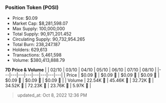 
  ### Position Token (POSI)
  - Price: $0.09
  - Market Cap: $8,281,598.07
  - Max Supply: 100,000,000
  - Total Supply: 90,971,201.452
  - Circulating Supply: 90,732,954.265
  - Total Burn: 238,247.187
  - Holders: 629,613
  - Transactions: 5,461,598
  - Volume: $380,413,888.79

  **7D Price & Volume**
  | | 02&#x2F;10 | 03&#x2F;10 | 04&#x2F;10 | 05&#x2F;10 | 06&#x2F;10 | 07&#x2F;10 | 08&#x2F;10 |
  |---|---|---|---|---|---|---|---|
  | Price | $0.09 🔻 | $0.09 🚀 | $0.09 🚀 | $0.09 🚀 | $0.09 🔻 | $0.09 🔻 | $0.09 🔻 |
  | Volume | 22.54K 🔻 | 45.46K 🚀 | 32.72K 🔻 | 34.52K 🚀 | 72.23K 🚀 | 23.76K 🔻 | 5.97K 🔻 |

  > updated_at: Oct 8, 2022 12:36 PM
